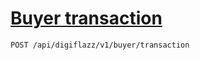 # [Buyer transaction]()

<!--
@category Buyer
-->

```bash
POST /api/digiflazz/v1/buyer/transaction
```